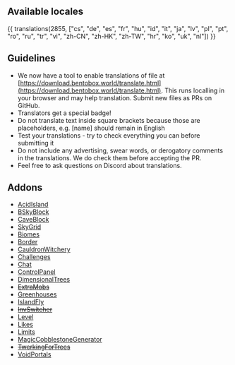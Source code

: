 ## Available locales

{{ translations(2855, ["cs", "de", "es", "fr", "hu", "id", "it", "ja", "lv", "pl", "pt", "ro", "ru", "tr", "vi", "zh-CN", "zh-HK", "zh-TW", "hr", "ko", "uk", "nl"]) }}

## Guidelines

* We now have a tool to enable translations of file at [https://download.bentobox.world/translate.html](https://download.bentobox.world/translate.html). This runs localling in your browser and may help translation. Submit new files as PRs on GitHub.
* Translators get a special badge!
* Do not translate text inside square brackets because those are placeholders, e.g. [name] should remain in English
* Test your translations - try to check everything you can before submitting it
* Do not include any advertising, swear words, or derogatory comments in the translations. We do check them before accepting the PR.
* Feel free to ask questions on Discord about translations.

## Addons
- [AcidIsland](/gamemodes/AcidIsland/#translations)
- [BSkyBlock](/gamemodes/BSkyBlock/#translations)
- [CaveBlock](/gamemodes/CaveBlock/#translations)
- [SkyGrid](/gamemodes/SkyGrid/#translations)
- [Biomes](/addons/Biomes/#translations)
- [Border](/addons/Border/#translations)
- [CauldronWitchery](/addons/CauldronWitchery/#translations)
- [Challenges](/addons/Challenges/#translations)
- [Chat](/addons/Chat/#translations)
- [ControlPanel](/addons/ControlPanel/#translations)
- [DimensionalTrees](/addons/DimensionalTrees/#translations)
- ~~[ExtraMobs](Addons)~~
- [Greenhouses](/addons/Greenhouses/#translations)
- [IslandFly](/addons/IslandFly/#translations)
- ~~[InvSwitcher](Addons)~~
- [Level](/addons/Level/#translations)
- [Likes](/addons/Likes/#translations)
- [Limits](/addons/Limits/#translations)
- [MagicCobblestoneGenerator](/addons/MagicCobblestoneGenerator/#translations)
- ~~[TwerkingForTrees](Addons)~~
- [VoidPortals](/addons/VoidPortals/#translations)
